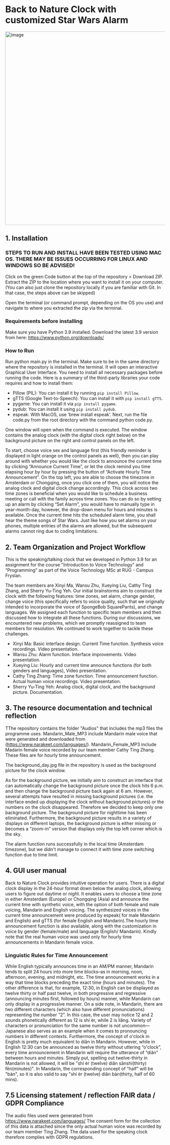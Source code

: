 # Back to Nature Clock with customized Star Wars Alarm ### 


<img width="611" alt="image" src="https://github.com/xuliu15/talking-clock/assets/144012055/2d18094a-1330-4a22-bf95-1cecabaedc98">



## 1. Installation
### STEPS TO RUN AND INSTALL HAVE BEEN TESTED USING MAC OS. THERE MAY BE ISSUES OCCURRING FOR LINUX AND WINDOWS SO BE ADVISED! 

Click on the green Code button at the top of the repository > Download ZIP.
Extract the ZIP to the location where you want to install it on your computer.
(You can also just clone the repository locally if you are familiar with Git. In that case, the steps above can be skipped)

Open the terminal (or command prompt, depending on the OS you use) and navigate to where you extracted the zip via the terminal.

### Requirements before installing  
Make sure you have Python 3.9 installed. Download the latest 3.9 version from here: https://www.python.org/downloads/

### How to Run  
Run python main.py in the terminal. Make sure to be in the same directory where the repository is installed in the terminal. It will open an interactive Graphical User Interface.
You need to install all necessary packages before running the code. Here is a summary of the third-party libraries your code requires and how to install them:
- Pillow (PIL): You can install it by running `pip install Pillow`.
- gTTS (Google Text-to-Speech): You can install it with `pip install gTTS`.
- pygame: You can install it via `pip install pygame`.
- pydub: You can install it using `pip install pydub`.
- espeak: With MacOS, use ‘brew install espeak’.
Next, run the file code.py from the root directory with the command python code.py.

One window will open when the command is executed. The window contains the analog clock (with the digital clock right below) on the background picture on the right and control panels on the left.

To start, choose voice sex and language first (this friendly reminder is displayed in light orange on the control panels as well), then you can play around with whether you would like the clock to announce the current time by clicking “Announce Current Time”, or let the clock remind you time elapsing hour by hour by pressing the button of “Activate Hourly Time Announcement”. On the top left, you are able to choose the timezone in Amsterdam or Chongqing, once you click one of them, you will notice the analog clock and digital clock change accordingly. This clock across two time zones is beneficial when you would like to schedule a business meeting or call with the family across time zones. You can do so by setting up an alarm by clicking “Set Alarm”, you would have to manually type in year-month-day, however, the drop-down menu for hours and minutes is available. Once the current time hits the scheduled alarm time, you shall hear the theme songs of Star Wars. Just like how you set alarms on your phones, multiple entries of the alarms are allowed, but the subsequent alarms cannot ring due to coding limitations. 

## 2. Team Organization and Project Workflow 

This is the speaking/talking clock that we developed in Python 3.9 for an assignment for the course "Introduction to Voice Technology" and “Programming” as part of the Voice Technology MSc at RUG - Campus Fryslan. 

The team members are Xinyi Ma, Wansu Zhu, Xueying Liu, Cathy Ting Zhang, and Sherry Yu-Ting Yeh. 
Our initial brainstorms aim to construct the clock with the following features: time zones, set alarm, change gender, change voice (this specifically refers to voice quality, such that we originally intended to incorporate the voice of SpongeBob SquarePants), and change languages. We assigned each function to specific team members and then discussed how to integrate all these functions. During our discussions, we encountered new problems, which we promptly reassigned to team members for resolution. We continued to work together to tackle these challenges.

- Xinyi Ma: Basic interface design. Current Time function. Synthesis voice recordings. Video presentation. 
- Wansu Zhu: Alarm function. Interface improvements. Video presentation. 
- Xueying Liu: Hourly and current time announce functions (for both genders and languages), Video presentation. 
- Cathy Ting Zhang: Time zone function. Time announcement function. Actual human voice recordings. Video presentation. 
- Sherry Yu-Ting Yeh: Analog clock, digital clock, and the background picture. Documentation.


## 3. The resource documentation and technical reflection


TThe repository contains the folder "Audios" that includes the mp3 files the programme uses. Mandarin_Male_MP3 include Mandarin male voice that were generated and downloaded from (https://www.narakeet.com/languages/). Mandarin_Female_MP3 include Madarin female voice recorded by our team member Cathy Ting Zhang. These files are for hourly time announcement. 


The background_day.jpg file in the repository is used as the background picture for the clock window.


As for the background picture, we initially aim to construct an interface that can automatically change the background picture once the clock hits 6 p.m. and then change the background picture back again at 6 am. However, several attempts have resulted in missing background pictures (i.e. the interface ended up displaying the clock without background pictures) or the numbers on the clock disappeared. Therefore we decided to keep only one background picture. The background picture for nighttime has been eliminated. Furthermore, the background picture results in a variety of displays on different laptops, the background picture is either missing or becomes a “zoom-in” version that displays only the top left corner which is the sky. 

The alarm function runs successfully in the local time (Amsterdam timezone), but we didn't manage to connect it with time zone switching function due to time limit. 

## 4. GUI user manual

Back to Nature Clock provides intuitive operation for users. There is a digital clock display in the 24-hour format down below the analog clock, allowing users to figure out daytime or night. It enables users to choose a time zone in either Amsterdam (Europe) or Chongqing (Asia) and announce the current time with synthetic voice, with the option of both female and male voicing, Mandarin and English voicing. The synthesized voices in the current time announcement were produced by espeak( for male Mandarin and English) and gTTS (for female English and Mandarin).The hourly time announcement function is also available, along with the customization in voice by gender (female/male) and language (English/ Mandarin). Kindly note that the real human voice was used only for hourly time announcements in Mandarin female voice. 

### Linguistic Rules for Time Announcement 
While English typically announces time in an AM/PM manner, Mandarin tends to split 24 hours into more time blocks–as in morning, noon, afternoon, evening, and midnight, etc.  The time announcement works in a way that time blocks preceding the exact time (hours and minutes). The other difference is that, for example, 12:30, in English can be displayed as twelve thirty or half past twelve, in both progressive and regressive (announcing minutes first, followed by hours) manner, while Mandarin can only display in a progressive manner.  On a side note, in Mandarin, there are two different characters (which also have different pronunciations) representing the number “2”. In this case, the user may notice 12 and 2 sounds phonetically different as 12  is shí èr, while 2 is liǎng. Variety of characters or pronunciation for the same number is not uncommon—Japanese also serves as an example when it comes to pronouncing numbers in different contexts. Furthermore, the concept of o'clock in English is pretty much equivalent to diǎn in Mandarin. However, while in English 12:30 can be announced as twelve thirty without uttering “o'clock”, every time announcement in Mandarin will require the utterance of “diǎn” between hours and minutes. Simply put, spelling out twelve-thirty in Mandarin is not allowed, it will be  "shí èr (twelve) diǎn sānshí(thirty) fēn(minutes)". In Mandarin, the corresponding concept of “half” will be "bàn", so it is also valid to say  "shí èr (twelve) diǎn bàn(thirty, half of 60 mins). 



## 7.5 Licensing statement / reflection FAIR data / GDPR Compliance
The audio files used were generated from  https://www.narakeet.com/languages/
The consent form for the collection of this data is attached since the only actual human voice was recorded by our team member Ting Zhang. 
The data used for the speaking clock therefore complies with GDPR regulations.


